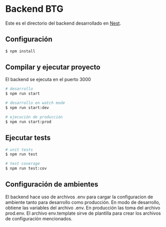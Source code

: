 # Backend BTG

Este es el directorio del backend desarrollado en [Nest](https://nestjs.com/).

## Configuración

```bash
$ npm install
```

## Compilar y ejecutar proyecto

El backend se ejecuta en el puerto 3000

```bash
# desarrollo
$ npm run start

# desarrollo en watch mode
$ npm run start:dev

# ejecución de producción
$ npm run start:prod
```

## Ejecutar tests

```bash
# unit tests
$ npm run test

# test coverage
$ npm run test:cov
```

## Configuración de ambientes

El backend hace uso de archivos .env para cargar la configuracion de ambiente tanto para desarrollo como producción. En modo de desarrollo, obtiene las variables del archivo .env. En producción las toma del archivo prod.env. El archivo env.template sirve de plantilla para crear los archivos de configuración mencionados.
